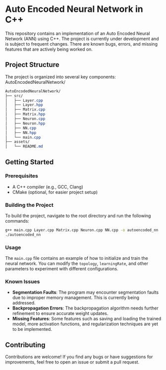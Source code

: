 
# Auto Encoded Neural Network in C++

This repository contains an implementation of an Auto Encoded Neural Network (ANN) using C++. The project is currently under development and is subject to frequent changes. There are known bugs, errors, and missing features that are actively being worked on.

## Project Structure

The project is organized into several key components:
AutoEncodedNeuralNetwork/
```css
AutoEncodedNeuralNetwork/
├── src/
│   ├── Layer.cpp
│   ├── Layer.hpp
│   ├── Matrix.cpp
│   ├── Matrix.hpp
│   ├── Neuron.cpp
│   ├── Neuron.hpp
│   ├── NN.cpp
│   ├── NN.hpp
│   └── main.cpp
├── assets/
│   └── README.md
```

## Getting Started

### Prerequisites

- A C++ compiler (e.g., GCC, Clang)
- CMake (optional, for easier project setup)

### Building the Project

To build the project, navigate to the root directory and run the following commands:

```bash
g++ main.cpp Layer.cpp Matrix.cpp Neuron.cpp NN.cpp -o autoencoded_nn
./autoencoded_nn
```

### Usage

The `main.cpp` file contains an example of how to initialize and train the neural network. You can modify the `topology`, `learningRate`, and other parameters to experiment with different configurations.

### Known Issues

- **Segmentation Faults**: The program may encounter segmentation faults due to improper memory management. This is currently being addressed.
- **Backpropagation Errors**: The backpropagation algorithm needs further refinement to ensure accurate weight updates.
- **Missing Features**: Some features such as saving and loading the trained model, more activation functions, and regularization techniques are yet to be implemented.

## Contributing

Contributions are welcome! If you find any bugs or have suggestions for improvements, feel free to open an issue or submit a pull request.

